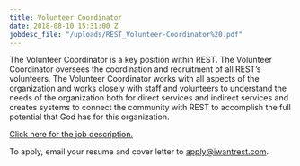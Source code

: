 ```yaml
---
title: Volunteer Coordinator
date: 2018-08-10 15:31:00 Z
jobdesc_file: "/uploads/REST_Volunteer-Coordinator%20.pdf"
---
```


The Volunteer Coordinator is a key position within REST. The Volunteer Coordinator oversees the coordination and recruitment of all REST’s volunteers. The Volunteer Coordinator works with all aspects of the organization and works closely with staff and volunteers to understand the needs of the organization both for direct services and indirect services and creates systems to connect the community with REST to accomplish the full potential that God has for this organization.

[Click here for the job description.](/uploads/REST_Volunteer-Coordinator%20.pdf)

To apply, email your resume and cover letter to [apply@iwantrest.com](mailto:apply@iwantrest.com).
